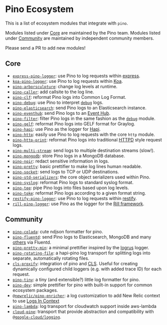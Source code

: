 # Pino Ecosystem

This is a list of ecosystem modules that integrate with `pino`.

Modules listed under [Core](#core) are maintained by the Pino team. Modules
listed under [Community](#community) are maintained by independent community
members.

Please send a PR to add new modules!

<a id="core"></a>
## Core

+ [`express-pino-logger`](https://github.com/pinojs/express-pino-logger): use
Pino to log requests within [express](https://expressjs.com/).
+ [`koa-pino-logger`](https://github.com/pinojs/koa-pino-logger): use Pino to
log requests within [Koa](https://koajs.com/).
+ [`pino-arborsculpture`](https://github.com/pinojs/pino-arborsculpture): change
log levels at runtime.
+ [`pino-caller`](https://github.com/pinojs/pino-caller): add callsite to the log line.
+ [`pino-clf`](https://github.com/pinojs/pino-clf): reformat Pino logs into
Common Log Format.
+ [`pino-debug`](https://github.com/pinojs/pino-debug): use Pino to interpret
[`debug`](https://npm.im/debug) logs.
+ [`pino-elasticsearch`](https://github.com/pinojs/pino-elasticsearch): send
Pino logs to an Elasticsearch instance.
+ [`pino-eventhub`](https://github.com/pinojs/pino-eventhub): send Pino logs
to an [Event Hub](https://docs.microsoft.com/en-us/azure/event-hubs/event-hubs-what-is-event-hubs).
+ [`pino-filter`](https://github.com/pinojs/pino-filter): filter Pino logs in
the same fashion as the [`debug`](https://npm.im/debug) module.
+ [`pino-gelf`](https://github.com/pinojs/pino-gelf): reformat Pino logs into
GELF format for Graylog.
+ [`pino-hapi`](https://github.com/pinojs/hapi-pino): use Pino as the logger
for [Hapi](https://hapijs.com/).
+ [`pino-http`](https://github.com/pinojs/pino-http): easily use Pino to log
requests with the core `http` module.
+ [`pino-http-print`](https://github.com/pinojs/pino-http-print): reformat Pino
logs into traditional [HTTPD](https://httpd.apache.org/) style request logs.
+ [`pino-multi-stream`](https://github.com/pinojs/pino-multi-stream): send
logs to multiple destination streams (slow!).
+ [`pino-mongodb`](https://github.com/pinojs/pino-mongodb): store Pino logs
in a MongoDB database.
+ [`pino-noir`](https://github.com/pinojs/pino-noir): redact sensitive information
in logs.
+ [`pino-pretty`](https://github.com/pinojs/pino-pretty): basic prettifier to
make log lines human readable.
+ [`pino-socket`](https://github.com/pinojs/pino-socket): send logs to TCP or UDP
destinations.
+ [`pino-std-serializers`](https://github.com/pinojs/pino-std-serializers): the
core object serializers used within Pino.
+ [`pino-syslog`](https://github.com/pinojs/pino-syslog): reformat Pino logs
to standard syslog format.
+ [`pino-tee`](https://github.com/pinojs/pino-tee): pipe Pino logs into files
based upon log levels.
+ [`pino-toke`](https://github.com/pinojs/pino-toke): reformat Pino logs
according to a given format string.
+ [`restify-pino-logger`](https://github.com/pinojs/restify-pino-logger): use
Pino to log requests within [restify](http://restify.com/).
+ [`rill-pino-logger`](https://github.com/pinojs/rill-pino-logger): use Pino as
the logger for the [Rill framework](https://rill.site/).

<a id="community"></a>
## Community

+ [`pino-colada`](https://github.com/lrlna/pino-colada): cute ndjson formatter for pino.
+ [`pino-fluentd`](https://github.com/davidedantonio/pino-fluentd): send Pino logs to Elasticsearch,
MongoDB and many [others](https://www.fluentd.org/dataoutputs) via Fluentd.
+ [`pino-pretty-min`](https://github.com/unjello/pino-pretty-min): a minimal
prettifier inspired by the [logrus](https://github.com/sirupsen/logrus) logger.
+ [`pino-rotating-file`](https://github.com/homeaway/pino-rotating-file): a hapi-pino log transport for splitting logs into separate, automatically rotating files.
+ [`cls-proxify`](https://github.com/keenondrums/cls-proxify): integration of pino and [CLS](https://github.com/jeff-lewis/cls-hooked). Useful for creating dynamically configured child loggers (e.g. with added trace ID) for each request.
+ [`pino-tiny`](https://github.com/holmok/pino-tiny): a tiny (and extensible?) little log formatter for pino.
+ [`pino-dev`](https://github.com/dnjstrom/pino-dev): simple prettifier for pino with built-in support for common ecosystem packages.
+ [`@newrelic/pino-enricher`](https://github.com/newrelic/newrelic-node-log-extensions/blob/main/packages/pino-log-enricher): a log customization to add New Relic context to use [Logs In Context](https://docs.newrelic.com/docs/logs/logs-context/logs-in-context/)
+ [`pino-lambda`](https://github.com/FormidableLabs/pino-lambda): log transport for cloudwatch support inside aws-lambda 
+ [`cloud-pine`](https://github.com/metcoder95/cloud-pine): transport that provide abstraction and compatibility with [`@google-cloud/logging`](https://www.npmjs.com/package/@google-cloud/logging).
